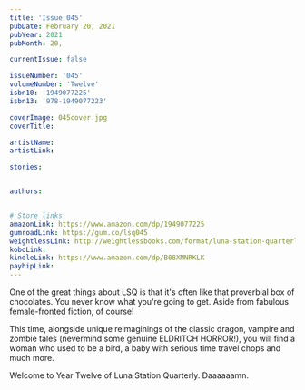 ```yaml
---
title: 'Issue 045'
pubDate: February 20, 2021
pubYear: 2021
pubMonth: 20,

currentIssue: false

issueNumber: '045'
volumeNumber: 'Twelve'
isbn10: '1949077225'
isbn13: '978-1949077223'

coverImage: 045cover.jpg
coverTitle:

artistName:
artistLink:

stories: 


authors: 


# Store links
amazonLink: https://www.amazon.com/dp/1949077225
gumroadLink: https://gum.co/lsq045
weightlessLink: http://weightlessbooks.com/format/luna-station-quarterly-issue-45
koboLink:
kindleLink: https://www.amazon.com/dp/B08XMNRKLK
payhipLink: 
---
```

One of the great things about LSQ is that it's often like that proverbial box of chocolates. You never know what you're going to get. Aside from fabulous female-fronted fiction, of course!

This time, alongside unique reimaginings of the classic dragon, vampire and zombie tales (nevermind some genuine ELDRITCH HORROR!), you will find a woman who used to be a bird, a baby with serious time travel chops and much more.

Welcome to Year Twelve of Luna Station Quarterly. Daaaaaamn.
        